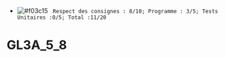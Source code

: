 - ![#f03c15](https://via.placeholder.com/15/f03c15/000000?text=+) ` Respect des consignes : 8/10; Programme : 3/5; Tests Unitaires :0/5; Total :11/20`
# GL3A_5_8
